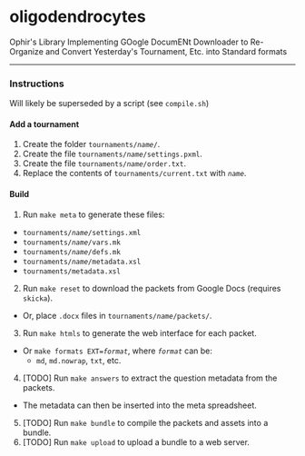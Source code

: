 oligodendrocytes
================

Ophir's Library Implementing GOogle DocumENt Downloader to Re-Organize and Convert Yesterday's Tournament, Etc. into Standard formats

---

### Instructions

Will likely be superseded by a script (see `compile.sh`)

#### Add a tournament

1. Create the folder <code>tournaments/_name_/</code>.
2. Create the file <code>tournaments/_name_/settings.pxml</code>.
3. Create the file <code>tournaments/_name_/order.txt</code>.
4. Replace the contents of `tournaments/current.txt` with <code>_name_</code>.

#### Build

1. Run `make meta` to generate these files:
  * <code>tournaments/_name_/settings.xml</code>
  * <code>tournaments/_name_/vars.mk</code>
  * <code>tournaments/_name_/defs.mk</code>
  * <code>tournaments/_name_/metadata.xsl</code>
  * <code>tournaments/metadata.xsl</code>
2. Run `make reset` to download the packets from Google Docs (requires `skicka`).
  * Or, place `.docx` files in <code>tournaments/_name_/packets/</code>.
3. Run `make htmls` to generate the web interface for each packet.
  * Or <code>make formats EXT=_format_</code>, where <code>_format_</code> can be:
    * `md`, `md.nowrap`, `txt`, etc.
4. [TODO] Run `make answers` to extract the question metadata from the packets.
  * The metadata can then be inserted into the meta spreadsheet.
5. [TODO] Run `make bundle` to compile the packets and assets into a bundle.
6. [TODO] Run `make upload` to upload a bundle to a web server.
